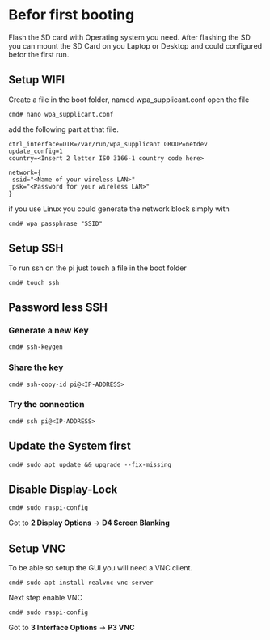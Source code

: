 # Befor first booting
Flash the SD card with Operating system you need. After flashing the SD you can mount the SD Card on you Laptop or Desktop and could configured befor the first run.

## Setup WIFI
Create a file in the boot folder, named wpa_supplicant.conf open the file
```
cmd# nano wpa_supplicant.conf
```
add the following part at that file. 
```
ctrl_interface=DIR=/var/run/wpa_supplicant GROUP=netdev
update_config=1
country=<Insert 2 letter ISO 3166-1 country code here>

network={
 ssid="<Name of your wireless LAN>"
 psk="<Password for your wireless LAN>"
}
```
if you use Linux you could generate the network block simply with 
```
cmd# wpa_passphrase "SSID"
```
## Setup SSH
To run ssh on the pi just touch a file in the boot folder
```
cmd# touch ssh
```

## Password less SSH
### Generate a new Key
```
cmd# ssh-keygen
```
### Share the key
```
cmd# ssh-copy-id pi@<IP-ADDRESS>
```
### Try the connection
```
cmd# ssh pi@<IP-ADDRESS>
```
## Update the System first
```
cmd# sudo apt update && upgrade --fix-missing
```
## Disable Display-Lock
```
cmd# sudo raspi-config
```
Got to **2 Display Options** -> **D4 Screen Blanking**

## Setup VNC
To be able so setup the GUI you will need a VNC client. 
```
cmd# sudo apt install realvnc-vnc-server
```
Next step enable VNC
```
cmd# sudo raspi-config
``` 
Got to **3 Interface Options** -> **P3 VNC**

